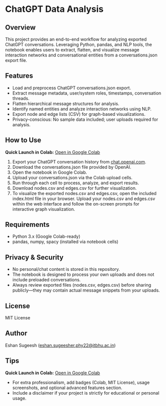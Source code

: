 # ChatGPT Data Analysis
## Overview
This project provides an end-to-end workflow for analyzing exported ChatGPT conversations. Leveraging Python, pandas, and NLP tools, the notebook enables users to extract, flatten, and visualize message interaction networks and conversational entities from a conversations.json export file.
## Features
- Load and preprocess ChatGPT conversations.json export.
- Extract message metadata, user/system roles, timestamps, conversation threads.
- Flatten hierarchical message structures for analysis.
- Identify named entities and analyze interaction networks using NLP.
- Export node and edge lists (CSV) for graph-based visualizations.
- Privacy-conscious: No sample data included; user uploads required for analysis.
## How to Use

**Quick Launch in Colab:**
[Open in Google Colab](https://colab.research.google.com/drive/19vSXVrKUP8HGLF9wgnrrndMoBYTCW_kB?usp=sharing)

1. Export your ChatGPT conversation history from [chat.openai.com](https://chat.openai.com/).
2. Download the conversations.json file provided by OpenAI.
3. Open the notebook in Google Colab.
4. Upload your conversations.json via the Colab upload cells.
5. Run through each cell to process, analyze, and export results.
6. Download nodes.csv and edges.csv for further visualization.
7. To visualize the exported nodes.csv and edges.csv, open the included index.html file in your browser. Upload your nodes.csv and edges.csv within the web interface and follow the on-screen prompts for interactive graph visualization.
## Requirements
- Python 3.x (Google Colab-ready)
- pandas, numpy, spacy (installed via notebook cells)
## Privacy & Security
- No personal/chat content is stored in this repository.
- The notebook is designed to process your own uploads and does not include preloaded conversations.
- Always review exported files (nodes.csv, edges.csv) before sharing publicly—they may contain actual message snippets from your uploads.
## License
MIT License
## Author
Eshan Sugeesh ([eshan.sugeesher.phy22@itbhu.ac.in](mailto:eshan.sugeesher.phy22@itbhu.ac.in))
## Tips

**Quick Launch in Colab:**
[Open in Google Colab](https://colab.research.google.com/drive/19vSXVrKUP8HGLF9wgnrrndMoBYTCW_kB?usp=sharing)

- For extra professionalism, add badges (Colab, MIT License), usage screenshots, and optional advanced features section.
- Include a disclaimer if your project is strictly for educational or personal usage.
